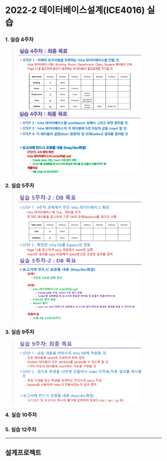 # 2022-2 데이터베이스설계(ICE4016) 실습
### 1. 실습 4주차

> <img alt="실습 4주차 과제 설명1" src="./images/week4_req1.PNG" width="400" height="200">
> <img alt="실습 4주차 과제 설명2" src="./images/week4_req2.PNG" width="400" height="200">

### 2. 실습 5주차

> <img alt="실습 5주차 과제 설명1" src="./images/week5_req1.PNG" width="400" height="200">
> <img alt="실습 5주차 과제 설명2" src="./images/week5_req2.PNG" width="400" height="200">

### 3. 실습 9주차

> <img alt="실습 9주차 과제 설명" src="./images/week9_req.PNG" width="400" height="200">

### 4. 실습 10주차
### 5. 실습 12주차
---
## 설계프로젝트
